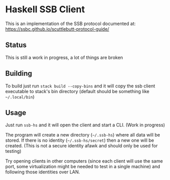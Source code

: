 # Haskell SSB Client

This is an implementation of the SSB protocol documented at: https://ssbc.github.io/scuttlebutt-protocol-guide/

## Status

This is still a work in progress, a lot of things are broken

## Building

To build just run `stack build --copy-bins` and it will copy the ssb client executable to stack's bin directory (default should be something like `~/.local/bin`)

## Usage

Just run `ssb-hs` and it will open the client and start a CLI. (Work in progress)

The program will create a new directory (`~/.ssb-hs`) where all data will be stored. If there is no identity (`~/.ssb-hs/secret`) then a new one will be created. (This is not a secure identity afawk and should only be used for testing)

Try opening clients in other computers (since each client will use the same port, some virtualization might be needed to test in a single machine) and following those identities over LAN.
